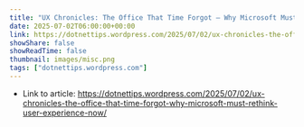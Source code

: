 ```yaml
---
title: "UX Chronicles: The Office That Time Forgot – Why Microsoft Must Rethink User Experience Now"
date: 2025-07-02T06:00:00+00:00
link: https://dotnettips.wordpress.com/2025/07/02/ux-chronicles-the-office-that-time-forgot-why-microsoft-must-rethink-user-experience-now/
showShare: false
showReadTime: false
thumbnail: images/misc.png
tags: ["dotnettips.wordpress.com"]
---
```



- Link to article: https://dotnettips.wordpress.com/2025/07/02/ux-chronicles-the-office-that-time-forgot-why-microsoft-must-rethink-user-experience-now/